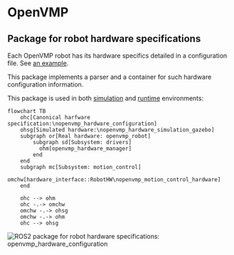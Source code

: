 # OpenVMP

## Package for robot hardware specifications

Each OpenVMP robot has its hardware specifics detailed in a configuration file.
See [an example](../openvmp_robot_don1/config/hardware.yaml).

This package implements a parser and a container for such hardware configuration information.

This package is used in both
[simulation](../openvmp_hardware_simulation_gazebo/README.md) and
[runtime](../openvmp_hardware_manager/README.md) environments:

```mermaid
flowchart TB
    ohc[Canonical harfware specification:\nopenvmp_hardware_configuration]
    ohsg[Simulated hardware:\nopenvmp_hardware_simulation_gazebo]
    subgraph or[Real hardware: openvmp_robot]
        subgraph sd[Subsystem: drivers]
          ohm[openvmp_hardware_manager]
        end
    end
    subgraph mc[Subsystem: motion_control]
      omchw[hardware_interface::RobotHW\nopenvmp_motion_control_hardware]
    end

    ohc --> ohm
    ohc -.-> omchw
    omchw -.-> ohsg
    omchw -.-> ohm
    ohc --> ohsg
```


![ROS2 package for robot hardware specifications: openvmp\_hardware\_configuration](https://www.google-analytics.com/collect?v=1&tid=UA-242596187-2&cid=555&aip=1&t=event&ec=github&ea=md&dp=%2FREADME.md&dt=ROS2%20package%20for%20robot%20hardware%20specifications)
